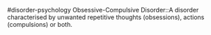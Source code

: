 #disorder-psychology 
Obsessive-Compulsive Disorder::A disorder characterised by unwanted repetitive thoughts (obsessions), actions (compulsions) or both.